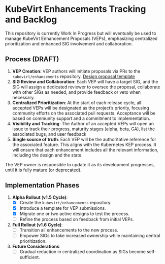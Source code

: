 # KubeVirt Enhancements Tracking and Backlog

This repository is currently Work In Progress but will eventually be used to manage KubeVirt Enhancement Proposals (VEPs), emphasizing centralized prioritization and enhanced SIG involvement and collaboration.

## Process (DRAFT)

1. **VEP Creation**: VEP authors will initiate proposals via PRs to the `kubevirt/enhancements` repository. [Design proposal template](https://github.com/kubevirt/community/blob/main/design-proposals/proposal-template.md)
2. **SIG Review and Collaboration**: Each VEP will have a target SIG, and the SIG will assign a dedicated reviewer to oversee the proposal, collaborate with other SIGs as needed, and provide feedback or veto when necessary.
3. **Centralized Prioritization**: At the start of each release cycle, all accepted VEPs will be designated as the project’s priority, focusing community efforts on the associated pull requests. Acceptance will be based on community support and a commitment to implementation.
4. **Visibility and Tracking**: The Author of an accepted VEPs will open an issue to track their progress, maturity stages (alpha, beta, GA), list the associated bugs, and user feedback
5. **Single source of truth**: Each VEP will be the authoritative reference for the associated feature. This aligns with the Kubernetes KEP process. It will ensure that each enhancement includes all the relevant information, including the design and the state.

The VEP owner is responsible to update it as its development progresses, until it is fully mature (or deprecated).

## Implementation Phases

1. **Alpha Rollout (v1.5 Cycle)**:
   - [x] Create the `kubevirt/enhancements` repository.
   - [x] Introduce a template for VEP submissions.
   - [x] Migrate one or two active designs to test the process.
   - [ ] Refine the process based on feedback from initial VEPs.
2. **Full Rollout (v1.6 Cycle)**:
   - [ ] Transition all enhancements to the new process.
   - [ ] Empower SIGs to take increased ownership while maintaining central prioritization.
3. **Future Considerations**:
   - [ ] Gradual reduction in centralized coordination as SIGs become self-sufficient.
